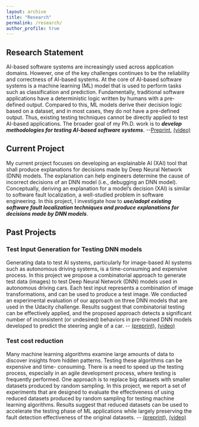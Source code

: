 ```yaml
---
layout: archive
title: "Research"
permalink: /research/
author_profile: true
---
```




## Research Statement
AI-based software systems are increasingly used across application domains. However, one of the key challenges continues to be the reliability and correctness of AI-based systems. At the core of AI-based software systems is a machine learning (ML) model that is used to perform tasks such as classification and prediction. Fundamentally, traditional software applications have a deterministic logic written by humans with a pre-defined output. Compared to this, ML models derive their decision logic based on a dataset, and in most cases, they do not have a pre-defined output. Thus, existing testing techniques cannot be directly applied to test AI-based applications. The broader goal of my Ph.D. work is to ***develop methodologies for testing AI-based software systems***. --[Preprint](https://cjaganmohan.github.io/files/XAI_Tool_pre_print_IWCT_2021.pdf), [(video)](https://www.youtube.com/watch?v=uGdJnsvC7m4)  

## Current Project
My current project focuses on developing an explainable AI (XAI) tool that shall produce explanations for decisions made by Deep Neural Network (DNN) models. The explanation can help engineers determine the cause of incorrect decisions of an DNN model (i.e., debugging an DNN model). Conceptually, deriving an explanation for a model’s decision (XAI) is similar to software fault localization, a well-studied problem in software engineering.  In this project, I investigate how to ***use/adopt existing software fault localization techniques and produce explanations for decisions made by DNN models***. 

## Past Projects

### Test Input Generation for Testing DNN models
Generating data to test AI systems, particularly for image-based AI systems such as autonomous driving systems, is a time-consuming and expensive process. In this project we propose a combinatorial approach to generate test data (images) to test Deep Neural Network (DNN) models used in autonomous driving cars. Each test input represents a combination of image transformations, and can be used to produce a test image. We conducted an experimental evaluation of our approach on three DNN models that are used in the Udacity challenge. Results suggest that combinatorial testing can be effectively applied, and the proposed approach detects a significant number of inconsistent (or undesired) behaviors in pre-trained DNN models developed to predict the steering angle of a car.  -- [(preprint)](https://cjaganmohan.github.io/files/Testing_DNN_pre_print_IWCT_2021.pdf), [(video)](https://www.youtube.com/watch?v=978CwhOWG54)

### Test cost reduction
Many machine learning algorithms examine large amounts of data to discover insights from hidden patterns. Testing these algorithms can be expensive and time- consuming. There is a need to speed up the testing process, especially in an agile development process, where testing is frequently performed. One approach is to replace big datasets with smaller datasets produced by random sampling. In this project, we report a set of experiments that are designed to evaluate the effectiveness of using reduced datasets produced by random sampling for testing machine learning algorithms. Results suggest that reduced datasets can be used to accelerate the testing phase of ML applications while largely preserving the fault detection effectiveness of the original datasets. -- [(preprint)](https://cjaganmohan.github.io/files/Effectiveness_of_dataset_reduction_pre_print_AITest2020.pdf), [(video)](https://www.youtube.com/watch?v=j_4Nz04hmbM)





